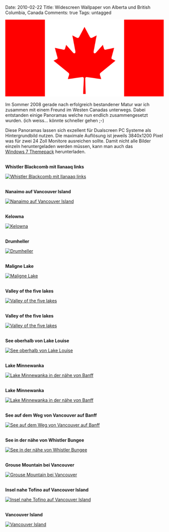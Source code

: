 Date: 2010-02-22
Title: Widescreen Wallpaper von Alberta und British Columbia, Canada
Comments: true
Tags: untagged

<p><img src="/images/2010/2/british-columbia-canada.png" alt="" /></p>
<p>Im Sommer 2008 gerade nach erfolgreich bestandener Matur war ich zusammen mit einem Freund im Westen Canadas
    unterwegs. Dabei entstanden einige Panoramas welche nun endlich zusammengesetzt wurden. (ich weiss... k&ouml;nnte
    schneller gehen ;-)</p>
<p>Diese Panoramas lassen sich exzellent f&uuml;r Dualscreen PC Systeme als Hintergrundbild nutzen. Die maximale
    Aufl&ouml;sung ist jeweils 3840x1200 Pixel was f&uuml;r zwei 24 Zoll Monitore ausreichen sollte. Damit nicht alle
    Bilder einzeln heruntergeladen werden m&uuml;ssen, kann man auch das <br /><a
        href="/files/2010/2/Widescreen-Wallpaper-Alberta-und-British-Columbia,-Canada.themepack">Windows 7 Themepack</a>
    herunterladen.</p>
<p><br /><strong>Whistler Blackcomb mit Ilanaaq links</strong></p>
<p><a class="image" title="Whistler Blackcomb mit Ilanaaq links by Philipp K&uuml;ng, on Flickr"
        href="http://www.flickr.com/photos/agentcmos/4355823919/"><img
            src="http://farm3.static.flickr.com/2726/4355823919_0aeee47ee7_b.jpg"
            alt="Whistler Blackcomb mit Ilanaaq links" /></a></p>
<p><br /><strong>Nanaimo auf Vancouver Island</strong></p>
<p><a class="image" title="Nanaimo auf Vancouver Island by Philipp K&uuml;ng, on Flickr"
        href="http://www.flickr.com/photos/agentcmos/4355932321/"><img
            src="http://farm5.static.flickr.com/4002/4355932321_6595d4312f_b.jpg"
            alt="Nanaimo auf Vancouver Island" /></a></p>
<p><br /><strong>Kelowna</strong></p>
<p><a class="image" title="Kelowna by Philipp K&uuml;ng, on Flickr"
        href="http://www.flickr.com/photos/agentcmos/4355930295/"><img
            src="http://farm5.static.flickr.com/4050/4355930295_fa9f59db39_b.jpg" alt="Kelowna" /></a></p>
<p><br /><strong>Drumheller</strong></p>
<p><a class="image" title="Drumheller by Philipp K&uuml;ng, on Flickr"
        href="http://www.flickr.com/photos/agentcmos/4356620810/"><img
            src="http://farm5.static.flickr.com/4072/4356620810_0040162104_b.jpg" alt="Drumheller" /></a></p>
<p><br /><strong>Maligne Lake</strong></p>
<p><a class="image" title="Maligne Lake by Philipp K&uuml;ng, on Flickr"
        href="http://www.flickr.com/photos/agentcmos/4356617890/"><img
            src="http://farm5.static.flickr.com/4005/4356617890_db84978ba6_b.jpg" alt="Maligne Lake" /></a></p>
<p><br /><strong>Valley of the five lakes</strong></p>
<p><a class="image" title="Valley of the five lakes by Philipp K&uuml;ng, on Flickr"
        href="http://www.flickr.com/photos/agentcmos/4356614516/"><img
            src="http://farm5.static.flickr.com/4013/4356614516_d31c036eff_b.jpg" alt="Valley of the five lakes" /></a>
</p>
<p><br /><strong>Valley of the five lakes</strong></p>
<p><a class="image" title="Valley of the five lakes by Philipp K&uuml;ng, on Flickr"
        href="http://www.flickr.com/photos/agentcmos/4355859493/"><img
            src="http://farm3.static.flickr.com/2660/4355859493_bbc337c730_b.jpg" alt="Valley of the five lakes" /></a>
</p>
<p><br /><strong>See oberhalb von Lake Louise</strong></p>
<p><a class="image" title="See oberhalb von Lake Louise by Philipp K&uuml;ng, on Flickr"
        href="http://www.flickr.com/photos/agentcmos/4355850417/"><img
            src="http://farm5.static.flickr.com/4064/4355850417_300760d494_b.jpg"
            alt="See oberhalb von Lake Louise" /></a></p>
<p><br /><strong>Lake Minnewanka</strong></p>
<p><a class="image" title="Lake Minnewanka in der n&auml;he von Banff by Philipp K&uuml;ng, on Flickr"
        href="http://www.flickr.com/photos/agentcmos/4355847587/"><img
            src="http://farm3.static.flickr.com/2769/4355847587_5770f64c7b_b.jpg"
            alt="Lake Minnewanka in der n&auml;he von Banff" /></a></p>
<p><br /><strong>Lake Minnewanka</strong></p>
<p><a class="image" title="Lake Minnewanka in der n&auml;he von Banff by Philipp K&uuml;ng, on Flickr"
        href="http://www.flickr.com/photos/agentcmos/4355845207/"><img
            src="http://farm3.static.flickr.com/2736/4355845207_58ce39c637_b.jpg"
            alt="Lake Minnewanka in der n&auml;he von Banff" /></a></p>
<p><br /><strong>See auf dem Weg von Vancouver auf Banff</strong></p>
<p><a class="image" title="See auf dem Weg von Vancouver auf Banff by Philipp K&uuml;ng, on Flickr"
        href="http://www.flickr.com/photos/agentcmos/4356588258/"><img
            src="http://farm5.static.flickr.com/4069/4356588258_4c5eafabee_b.jpg"
            alt="See auf dem Weg von Vancouver auf Banff" /></a></p>
<p><br /><strong>See in der n&auml;he von Whistler Bungee</strong></p>
<p><a class="image" title="See in der n&auml;he von Whistler Bungee by Philipp K&uuml;ng, on Flickr"
        href="http://www.flickr.com/photos/agentcmos/4355840019/"><img
            src="http://farm3.static.flickr.com/2687/4355840019_823aa7fbed_b.jpg"
            alt="See in der n&auml;he von Whistler Bungee" /></a></p>
<p><br /><strong>Grouse Mountain bei Vancouver</strong></p>
<p><a class="image" title="Grouse Mountain bei Vancouver by Philipp K&uuml;ng, on Flickr"
        href="http://www.flickr.com/photos/agentcmos/4356567192/"><img
            src="http://farm5.static.flickr.com/4012/4356567192_2c95f9b5f3_b.jpg"
            alt="Grouse Mountain bei Vancouver" /></a></p>
<p><br /><strong>Insel nahe Tofino auf Vancouver Island</strong></p>
<p><a class="image" title="Insel nahe Tofino auf Vancouver Island by Philipp K&uuml;ng, on Flickr"
        href="http://www.flickr.com/photos/agentcmos/4355801673/"><img
            src="http://farm5.static.flickr.com/4054/4355801673_a93e0891d3_b.jpg"
            alt="Insel nahe Tofino auf Vancouver Island" /></a></p>
<p><br /><strong>Vancouver Island</strong></p>
<p><a class="image" title="Vancouver Island by Philipp K&uuml;ng, on Flickr"
        href="http://www.flickr.com/photos/agentcmos/4355793519/"><img
            src="http://farm3.static.flickr.com/2703/4355793519_b604bc0db7_b.jpg" alt="Vancouver Island" /></a></p>
